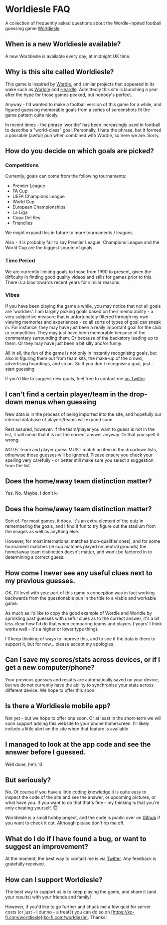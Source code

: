 # Worldiesle FAQ

A collection of frequently asked questions about the Wordle-inpired football guessing game [Worldiesle](https://www.worldiesle.com/).

## When is a new Worldiesle available?

A new Worldiesle is available every day, at midnight UK time.

## Why is this site called Worldiesle?

This game is inspired by [Wordle](https://www.nytimes.com/games/wordle/index.html/), and similar projects that appeared in its wake such as [Worldle](https://worldle.teuteuf.fr/) and [Heardle](https://www.spotify.com/heardle/?). Admittedly this site is launching a year after the hype for those games peaked, but nobody's perfect.

Anyway - I'd wanted to make a football version of this game for a while, and figured guessing memorable goals from a series of screenshots fit the game pattern quite nicely.

In recent times - the phrase 'worldie' has been increasingly used in football to describe a "world-class" goal. Personally, I hate the phrase, but it formed a passable (awful) pun when combined with Wordle, so here we are. Sorry.

## How do you decide on which goals are picked?

### Competitions

Currently, goals can come from the following tournaments:

- Premier League
- FA Cup
- UEFA Champions League
- World Cup
- European Championships
- La Liga
- Copa Del Rey
- Friendlies

We might expand this in future to more tournaments / leagues.

Also - it is probably fair to say Premier League, Champions League and the World Cup are the biggest source of goals.

### Time Period

We are currently limiting goals to those from 1990 to present, given the difficulty in finding good quality videos and stills for games prior to this. There is a bias towards recent years for similar reasons.

### Vibes

If you have been playing the game a while, you may notice that not all goals are 'worldies'. I am largely picking goals based on their memorability - a very subjective measure that is unfortunately filtered through my own viewing memories and experiences - so all sorts of types of goal can sneak in. For instance, they may have just been a really important goal for the club or competition. They may just have been memorable because of the commentary surrounding them. Or because of the backstory leading up to them. Or they may have just been a bit silly and/or funny.

All in all, the fun of the game is not only in instantly recognising goals, but also in figuring them out from team kits, the make-up of the crowd, advertising hoardings, and so on. So if you don't recognise a goal, just... start guessing

If you'd like to suggest new goals, feel free to contact me [on Twitter](https://twitter.com/worldiesle).

## I can't find a certain player/team in the drop-down menus when guessing

New data is in the process of being imported into the site, and hopefully our internal database of players/teams will expand soon.

Rest assured, however: if the team/player you want to guess is not in the list, it will mean that it is not the correct answer anyway. Or that you spelt it wrong.

_NOTE:_ Team and player guess MUST match an item in the dropdown lists, otherwise those guesses will be ignored. Please ensure you check your spelling very carefully - or better still make sure you select a suggestion from the list.

## Does the home/away team distinction matter?

Yes. No. Maybe. I don't k-

## Does the home/away team distinction matter?

Sort of. For most games, it does. It's an extra element of the quiz in remembering the goals, and I find it fun to try figure out the stadium from the images as well as anything else.

However, for most international matches (non-qualifier ones), and for some tournament matches (ie cup matches played on neutral grounds) the home/away team distinction doesn't matter, and won't be factored in to determining a correct guess.

## How come I never see any useful clues next to my previous guesses.

OK, I'll level with you: part of this game's conception was in fact working backwards from the questionable pun in the title to a viable and workable game.

As much as I'd like to copy the good example of Wordle and Worldle by sprinkling past guesses with useful clues as to the correct answer, it's a bit less clear how I'd do that when comparing teams and players ('years' I think works well - it's a higher or lower type thing).

I'll keep thinking of ways to improve this, and to see if the data is there to support it, but for now... please accept my apologies.

## Can I save my scores/stats across devices, or if I get a new computer/phone?

Your previous guesses and results are automatically
saved on your device, but we do not currently have the
ability to synchronise your stats across different
device. We hope to offer this soon.

## Is there a Worldiesle mobile app?

Not yet - but we hope to offer one soon. Or at least in the short-term we will soon support adding this website to your phone homescreen. I'll likely include a little alert on the site when that feature is available.

## I managed to look at the app code and see the answer before I guessed.

Well done, he's 13

## But seriously?

No. Of course if you have a little coding knowledge it is quite easy to inspect the code of the site and see the answer, or upcoming pictures, or what have you. If you want to do that that's fine - my thinking is that you're only cheating yourself. 😇

Worldiesle is a small hobby project, and the code is public over on [Github](https://github.com/josholdham/worldiesle) if you want to check it out. Although please don't rip me off.

## What do I do if I have found a bug, or want to suggest an improvement?

At the moment, the best way to contact me is via [Twitter](https://twitter.com/worldiesle). Any feedback is gratefully received.

## How can I support Worldiesle?

The best way to support us is to keep playing the game, and share it (and your results) with your friends and family!

However, if you'd like to go further and chuck me a few quid for server costs (or just - I dunno - a treat?) you can do so on [https://ko-fi.com/worldiesle](ko-fi.com/worldiesle). Thanks!
